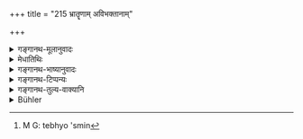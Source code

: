 +++
title = "215 भ्रातॄणाम् अविभक्तानाम्"

+++

<details><summary>गङ्गानथ-मूलानुवादः</summary>

Among undivided brothers, if there is a joint concern,—the father shall, on no account, make an unequal division among his sons.—(215)
</details>

<details><summary>मेधातिथिः</summary>

यद् उक्तम् "न्यूनाधिकविभक्तानां धर्म्यः पितृकृतः स्मृतः" (य्ध् २.१२०) इति, तस्यास्मिन्[^५७८] विषये प्रतिषेधः । **सहोत्थानम्,** सर्व एव धनम् अर्जयन्तीत्य् अर्थः । कश्चित् कृष्यादिना कश्चित् प्रतिग्रहेण कश्चित् सेवया कश्चिद् यथाहृतं परिरक्षति यथोपयोगम् असंनिहितेषु विनियुक्ते । तत् सर्वम् एकीकृत्य समं विभजनीयम् । न स्नेहादिना कस्मैचित् पित्राधिकं देयम् ॥ ९.२१५ ॥


[^५७८]:
     M G: tebhyo 'smin
</details>

<details><summary>गङ्गानथ-भाष्यानुवादः</summary>

It has been said (*yājñavalkya*, 2.116) that—‘an unequal division has been declared to be legal, if made by the father’;—it is this that is denied here.

‘*Joint concern*,’—*i.e*., when all of them together earn something—one by agriculture, another by receiving gifts, another by service, while another takes care of what is earned by others, and invests them and uses them to the advantage of all;—all this shall be brought together and divided equally; and no excessive share shall be given to any one by the father, through his love for him.—(215)
</details>

<details><summary>गङ्गानथ-टिप्पन्यः</summary>

‘*Saha utthānam*.’—‘Joint acquisition—one earning by agriculture,
another by receiving gifts, another by service, another taking care of
what others bring in and so forth’ (Medhātithi);—‘joint concern,—such as
joint trading and so forth’ (Nārāyaṇa).—Explained by Jīmūtavāhana
(*Dāyabhāga*, 2.86) as ‘*effort* i.e., desire to have a division’
(Hopkins).

This verse is quoted in *Vivādaratnākara* (p. 468), which explains
‘*utthānam*’ as ‘action tending to the acquisition of wealth—in
*Aparārka* (p. 719 and p. 727) as an exception to the general that the
father may make an unequal division;—and in *Vivādacintāmaṇi* (Calcutta,
p. 129), which says that this refers to cases where the property has
been acquired by the equal efforts of all the brothers, and hence it
does not conflict with the text which lays down that the brothers are to
accept without demur even an unequal partition among them by their
father, of the property *acquired by him*.
</details>

<details><summary>गङ्गानथ-तुल्य-वाक्यानि</summary>

*Mahābhārata* (13.105.12).—(Same as Manu.)

*Yājñavalkya* (2.120).—‘When a property has been acquired by several
brothers in common, it shall be shared equally by all. Among sons of the
several brothers, the shares shall be apportioned in accordance with
what would have been the share of their respective fathers.’

*Bṛhaspati* (25.14, Aparārka, p. 727).—‘What has been acquired by
several brothers living together,—in that property all are equal
sharers; if each of them has an equal and unequal number of sons, these
latter shall take the shares of their respective fathers.’
</details>

<details><summary>Bühler</summary>

215	If undivided brethren, (living with their father,) together make an exertion (for gain), the father shall on no account give to them unequal shares (on a division of the estate).
</details>
